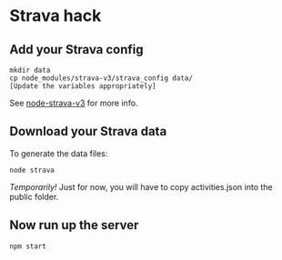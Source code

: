 # Strava hack

## Add your Strava config

    mkdir data
    cp node_modules/strava-v3/strava_config data/
    [Update the variables appropriately]

See [node-strava-v3](https://github.com/UnbounDev/node-strava-v3) for more info.

## Download your Strava data

To generate the data files:

    node strava

*Temporarily!* Just for now, you will have to copy activities.json into the public folder.

## Now run up the server

    npm start
